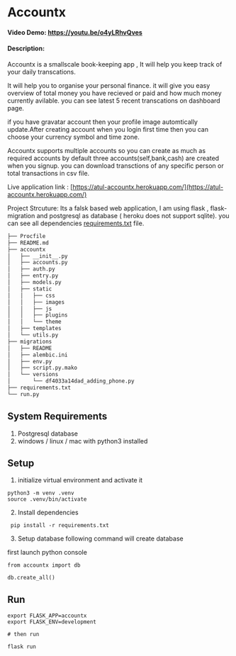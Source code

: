 # Accountx

#### Video Demo: https://youtu.be/o4yLRhvQves

#### Description:
Accountx is a smallscale book-keeping app , It will help you keep track of your daily transcations.

It will help you to organise your personal finance. it will give you easy overview of total money you have recieved or paid 
and how much money currently avilable. you can see latest 5 recent transcations on dashboard page. 

if you have gravatar account then your profile image automtically update.After creating account when you login first time then you can choose your currency symbol and time zone.

Accountx supports multiple accounts so you can create as much as required accounts by default three accounts(self,bank,cash) are created when you signup.
you can download transctions of any specific person or total transactions in csv file.

Live application link : [https://atul-accountx.herokuapp.com/](https://atul-accountx.herokuapp.com/)

 Project Strcuture:
Its a falsk based web application, I am using flask , flask-migration and postgresql as database ( heroku does not support sqlite).
you can see all dependencies [requirements.txt](./requirements.txt) file.

```sh
├── Procfile
├── README.md
├── accountx
│   ├── __init__.py 
│   ├── accounts.py
│   ├── auth.py 
│   ├── entry.py
│   ├── models.py
│   ├── static
│   │   ├── css
│   │   ├── images
│   │   ├── js
│   │   ├── plugins
│   │   └── theme
│   ├── templates
│   └── utils.py
├── migrations
│   ├── README
│   ├── alembic.ini
│   ├── env.py
│   ├── script.py.mako
│   └── versions
│       └── df4033a14dad_adding_phone.py
├── requirements.txt
└── run.py
```

## System Requirements

1. Postgresql database
2. windows / linux / mac with python3 installed

## Setup

1. initialize virtual environment and activate it

```
python3 -m venv .venv
source .venv/bin/activate
```

2. Install dependencies

```
 pip install -r requirements.txt
```

3. Setup database
following command will create database

first launch python console

```
from accountx import db

db.create_all()
```

## Run

```
export FLASK_APP=accountx
export FLASK_ENV=development

# then run

flask run
```